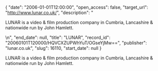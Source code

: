 {
  "date": "2006-01-01T12:00:00", 
  "open_access": false, 
  "target_url": "http://www.lunar.co.uk/", 
  "description": "<p>LUNAR is a video &amp; film production company in Cumbria, Lancashire &amp; nationwide run by John Hamlett.</p>\n", 
  "end_date": null, 
  "title": "LUNAR", 
  "record_id": "20060101T120000/HQVCXZUPWhYuT/OGseYjMw==", 
  "publisher": "lunar.co.uk", 
  "slug": 16110, 
  "start_date": null
}

<p>LUNAR is a video &amp; film production company in Cumbria, Lancashire &amp; nationwide run by John Hamlett.</p>
